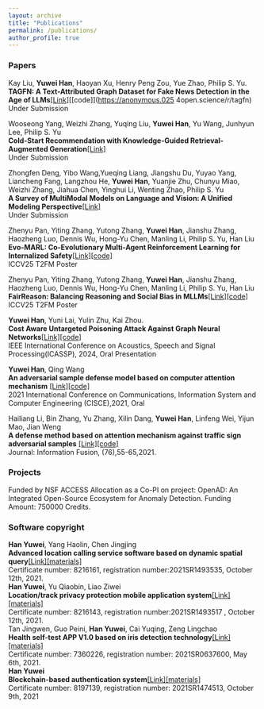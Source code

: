 ```yaml
---
layout: archive
title: "Publications"
permalink: /publications/
author_profile: true
---
```


### Papers
Kay Liu, **Yuwei Han**, Haoyan Xu, Henry Peng Zou, Yue Zhao, Philip S. Yu. <br> 
  **TAGFN: A Text-Attributed Graph Dataset for Fake News Detection in the Age of LLMs**[[Link]](https://github.com/judy12345/Yuwei.github.io/blob/master/files/Cost_Aware__ICASSP___full_.pdf)[[code]](https://anonymous.025
4open.science/r/tagfn)<br>
  Under Submission <br>

Wooseong Yang, Weizhi Zhang, Yuqing Liu, **Yuwei Han**, Yu Wang, Junhyun Lee, Philip S. Yu <br> 
  **Cold-Start Recommendation with Knowledge-Guided Retrieval-Augmented Generation**[[Link]](https://scholar.google.com/citations?view_op=view_citation&hl=en&user=CxRMv4AAAAAJ&citation_for_view=CxRMv4AAAAAJ:RYcK_YlVTxYC)<br>
  Under Submission <br>
  
Zhongfen Deng, Yibo Wang,Yueqing Liang, Jiangshu Du, Yuyao Yang, Liancheng Fang, Langzhou He, **Yuwei Han**, Yuanjie Zhu, Chunyu Miao, Weizhi Zhang, Jiahua Chen, Yinghui Li, Wenting Zhao, Philip S. Yu <br> 
  **A Survey of MultiModal Models on Language and Vision: A Unified Modeling
Perspective**[[Link]](https://github.com/judy12345/Yuwei.github.io/blob/master/files/Multimodality_Survey___ACM_Journals.pdf)<br>
  Under Submission <br>

Zhenyu Pan, Yiting Zhang, Yutong Zhang, **Yuwei Han**, Jianshu Zhang, Haozheng Luo, Dennis Wu, Hong-Yu Chen, Manling Li, Philip S. Yu, Han Liu  <br> 
  **Evo-MARL: Co-Evolutionary Multi-Agent Reinforcement Learning for Internalized Safety**[[Link]](https://scholar.google.com.hk/citations?view_op=view_citation&hl=zh-CN&user=CxRMv4AAAAAJ&citation_for_view=CxRMv4AAAAAJ:dfsIfKJdRG4C)[[code]](https://github.com/judy12345/cost-aware-attack/tree/main)<br>
  ICCV25 T2FM Poster <br>
  
Zhenyu Pan, Yiting Zhang, Yutong Zhang, **Yuwei Han**, Jianshu Zhang, Haozheng Luo, Dennis Wu, Hong-Yu Chen, Manling Li, Philip S. Yu, Han Liu  <br> 
  **FairReason: Balancing Reasoning and Social Bias in MLLMs**[[Link]](https://scholar.google.com.hk/citations?view_op=view_citation&hl=zh-CN&user=CxRMv4AAAAAJ&citation_for_view=CxRMv4AAAAAJ:dfsIfKJdRG4C)[[code]](https://github.com/judy12345/cost-aware-attack/tree/main)<br>
  ICCV25 T2FM Poster <br>
  
 **Yuwei Han**, Yuni Lai, Yulin Zhu, Kai Zhou. <br> 
  **Cost Aware Untargeted Poisoning Attack Against Graph Neural Networks**[[Link]](https://github.com/judy12345/Yuwei.github.io/blob/master/files/Cost_Aware__ICASSP___full_.pdf)[[code]](https://github.com/judy12345/cost-aware-attack/tree/main)<br>
  IEEE International Conference on Acoustics, Speech and Signal Processing(ICASSP), 2024, Oral Presentation <br>
  
**Yuwei Han**, Qing Wang <br>
  **An adversarial sample defense model based on computer attention mechanism** [[Link]](https://ieeexplore.ieee.org/abstract/document/9446015)[[code]](https://github.com/judy12345/ad-sample) <br>
  2021 International Conference on Communications, Information System and Computer Engineering (CISCE),2021, Oral<br>
  
  Hailiang Li, Bin Zhang, Yu Zhang, Xilin Dang, **Yuwei Han**, Linfeng Wei, Yijun Mao, Jian Weng <br>
  **A defense method based on attention mechanism against traffic sign adversarial samples**  [[Link]](https://www.sciencedirect.com/science/article/pii/S1566253521001056)[[code]](https://github.com/judy12345/ad-sample) <br>
  Journal: Information Fusion, (76),55-65,2021.
### Projects
Funded by NSF ACCESS Allocation as a Co-PI on project: OpenAD: An Integrated Open-Source Ecosystem for Anomaly Detection. Funding Amount: 750000 Credits.
### Software copyright

**Han Yuwei**, Yang Haolin, Chen Jingjing<br> 
**Advanced location calling service software based on dynamic spatial query**[[Link]](https://github.com/judy12345/Yuwei.github.io/blob/master/files/%E5%BC%A0-----%E9%9F%A9%E9%9B%A8%E8%96%87%EF%BC%9B%E6%9D%A8%E6%98%8A%E9%9C%96%EF%BC%9B%E9%99%88%E6%99%B6%E6%99%B6(1)_1.jpg)[[materials]](https://github.com/judy12345/Yuwei.github.io/tree/master/files/1)<br>
Certificate number: 8216161, registration number:2021SR1493535, October 12th, 2021.<br>
 **Han Yuwei**, Yu Qiaobin, Liao Ziwei<br>
 **Location/track privacy protection mobile application system**[[Link]](https://github.com/judy12345/Yuwei.github.io/blob/master/files/img-X28182852_1.jpg)[[materials]](https://github.com/judy12345/Yuwei.github.io/tree/master/files/2) <br>
 Certificate number: 8216143, registration number:2021SR1493517 , October 12th, 2021.<br>
Tan Jingwen, Guo Peini, **Han Yuwei**, Cai Yuqing, Zeng Lingchao<br>
**Health self-test APP V1.0 based on iris detection technology**[[Link]](https://ieeexplore.ieee.org/abstract/document/9446015)[[materials]](https://github.com/judy12345/Yuwei.github.io/blob/master/files/%E8%BD%AF%E8%91%97.jpg)<br>
Certificate number: 7360226, registration number: 2021SR0637600, May 6th, 2021.<br>
**Han Yuwei**<br>
**Blockchain-based authentication system**[[Link]](https://github.com/judy12345/Yuwei.github.io/blob/master/files/%E5%BC%A0-----%E9%9F%A9%E9%9B%A8%E8%96%87(2)_1.jpg)[[materials]](https://github.com/judy12345/Yuwei.github.io/tree/master/files/3)<br>
Certificate number: 8197139, registration number: 2021SR1474513, October 9th, 2021<br>

<!--
{% if author.googlescholar %}
  You can also find my articles on <u><a href="{{author.googlescholar}}">my Google Scholar profile</a>.</u>
{% endif %}

{% include base_path %}

{% for post in site.publications reversed %}
  {% include archive-single.html %}
{% endfor %}
-->
